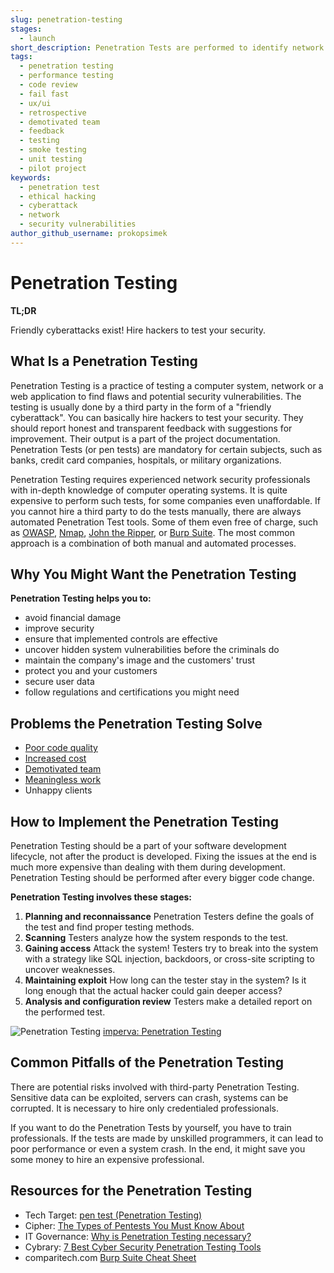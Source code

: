 ```yaml
---
slug: penetration-testing
stages:
  - launch
short_description: Penetration Tests are performed to identify network security weaknesses. It is a "friendly cyberattack" for spotting flaws and potential vulnerabilities.
tags:
  - penetration testing
  - performance testing
  - code review
  - fail fast
  - ux/ui
  - retrospective
  - demotivated team
  - feedback
  - testing
  - smoke testing
  - unit testing
  - pilot project
keywords:
  - penetration test
  - ethical hacking
  - cyberattack
  - network
  - security vulnerabilities
author_github_username: prokopsimek
---
```


# Penetration Testing

**TL;DR**

Friendly cyberattacks exist! Hire hackers to test your security.

## What Is a Penetration Testing

Penetration Testing is a practice of testing a computer system, network or a web application to find flaws and potential security vulnerabilities. The testing is usually done by a third party in the form of a "friendly cyberattack". You can basically hire hackers to test your security. They should report honest and transparent feedback with suggestions for improvement. Their output is a part of the project documentation. Penetration Tests (or pen tests) are mandatory for certain subjects, such as banks, credit card companies, hospitals, or military organizations.

Penetration Testing requires experienced network security professionals with in-depth knowledge of computer operating systems. It is quite expensive to perform such tests, for some companies even unaffordable. If you cannot hire a third party to do the tests manually, there are always automated Penetration Test tools. Some of them even free of charge, such as [OWASP](https://www.owasp.org/), [Nmap](https://nmap.org/), [John the Ripper](https://tools.kali.org/password-attacks/john), or [Burp Suite](https://portswigger.net/burp/). The most common approach is a combination of both manual and automated processes.

## Why You Might Want the Penetration Testing

**Penetration Testing helps you to:**

- avoid financial damage
- improve security
- ensure that implemented controls are effective
- uncover hidden system vulnerabilities before the criminals do
- maintain the company's image and the customers' trust
- protect you and your customers
- secure user data
- follow regulations and certifications you might need

## Problems the Penetration Testing Solve

- [Poor code quality](/problems/poor-code-quality)
- [Increased cost](/problems/increased-cost)
- [Demotivated team](/problems/demotivated-team)
- [Meaningless work](/problems/meaningless-work)
- Unhappy clients

## How to Implement the Penetration Testing

Penetration Testing should be a part of your software development lifecycle, not after the product is developed. Fixing the issues at the end is much more expensive than dealing with them during development. Penetration Testing should be performed after every bigger code change.

**Penetration Testing involves these stages:**

1. **Planning and reconnaissance**
   Penetration Testers define the goals of the test and find proper testing methods.
2. **Scanning**
   Testers analyze how the system responds to the test.
3. **Gaining access**
   Attack the system! Testers try to break into the system with a strategy like SQL injection, backdoors, or cross-site scripting to uncover weaknesses.
4. **Maintaining exploit**
   How long can the tester stay in the system? Is it long enough that the actual hacker could gain deeper access?
5. **Analysis and configuration review**
   Testers make a detailed report on the performed test.

![Penetration Testing](/files/pen-testing.jpg)
[imperva: Penetration Testing](https://www.imperva.com/learn/application-security/penetration-testing/)

## Common Pitfalls of the Penetration Testing

There are potential risks involved with third-party Penetration Testing. Sensitive data can be exploited, servers can crash, systems can be corrupted. It is necessary to hire only credentialed professionals.

If you want to do the Penetration Tests by yourself, you have to train professionals. If the tests are made by unskilled programmers, it can lead to poor performance or even a system crash. In the end, it might save you some money to hire an expensive professional.

## Resources for the Penetration Testing

- Tech Target: [pen test (Penetration Testing)](https://searchsecurity.techtarget.com/definition/penetration-testing)
- Cipher: [The Types of Pentests You Must Know About](http://blog.cipher.com/the-types-of-pentests-you-must-know-about)
- IT Governance: [Why is Penetration Testing necessary?](https://www.itgovernance.co.uk/media/press-releases/why-is-penetration-testing-necessary)
- Cybrary: [7 Best Cyber Security Penetration Testing Tools](https://www.cybrary.it/0p3n/7-cyber-security-pentesting-tools/)
- comparitech.com [Burp Suite Cheat Sheet](https://www.comparitech.com/net-admin/burp-suite-cheat-sheet/)
